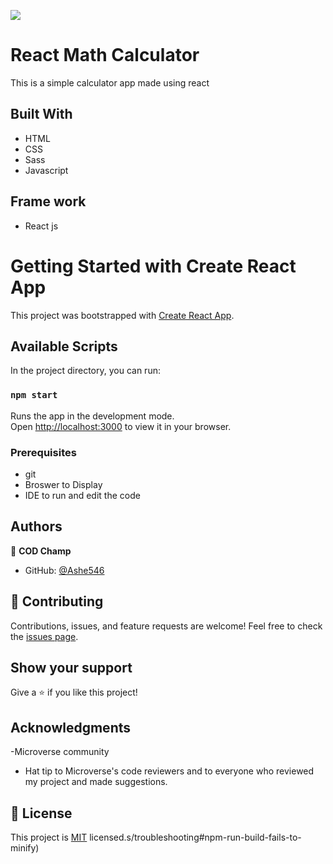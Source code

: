 ![](https://img.shields.io/badge/Microverse-blueviolet)

# React Math Calculator

This is a simple calculator app made using react

## Built With

- HTML
- CSS
- Sass
- Javascript

## Frame work

 - React js

# Getting Started with Create React App

This project was bootstrapped with [Create React App](https://github.com/facebook/create-react-app).

## Available Scripts

In the project directory, you can run:

### `npm start`

Runs the app in the development mode.\
Open [http://localhost:3000](http://localhost:3000) to view it in your browser.

### Prerequisites

- git
- Broswer to Display
- IDE to run and edit the code

## Authors

👤 **COD Champ**

- GitHub: [@Ashe546](https://github.com/Ashe546/calculator-using-reactjs/settings/pages)

## 🤝 Contributing

Contributions, issues, and feature requests are welcome!
Feel free to check the [issues page](../../issues/).

## Show your support


Give a ⭐️ if you like this project!

## Acknowledgments

-Microverse community

- Hat tip to Microverse's code reviewers and to everyone who reviewed my project and made suggestions.

## 📝 License

This project is [MIT](./LICENSE) licensed.s/troubleshooting#npm-run-build-fails-to-minify)
